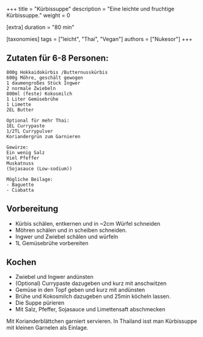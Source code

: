 +++
title = "Kürbissuppe"
description = "Eine leichte und fruchtige Kürbissuppe."
weight = 0

[extra]
duration = "80 min"

[taxonomies]
tags = ["leicht", "Thai", "Vegan"]
authors = ["Nukesor"]
+++

## Zutaten für 6-8 Personen:

```
800g Hokkaidokürbis /Butternusskürbis
600g Möhre, geschält gewogen
1 daumengroßes Stück Ingwer
2 normale Zwiebeln
800ml (feste) Kokosmilch
1 Liter Gemüsebrühe
1 Limette
2EL Butter

Optional für mehr Thai:
1EL Currypaste
1/2TL Currypulver
Koriandergrün zum Garnieren

Gewürze:
Ein wenig Salz
Viel Pfeffer
Muskatnuss
(Sojasauce (Low-sodium))

Mögliche Beilage:
- Baguette
- Ciabatta
```

## Vorbereitung

- Kürbis schälen, entkernen und in ~2cm Würfel schneiden
- Möhren schälen und in scheiben schneiden.
- Ingwer und Zwiebel schälen und würfeln
- 1L Gemüsebrühe vorbereiten

## Kochen

- Zwiebel und Ingwer andünsten
- (Optional) Currypaste dazugeben und kurz mit anschwitzen
- Gemüse in den Topf geben und kurz mit andünsten
- Brühe und Kokosmilch dazugeben und 25min köcheln lassen.
- Die Suppe pürieren
- Mit Salz, Pfeffer, Sojasauce und Limettensaft abschmecken

Mit Korianderblättchen garniert servieren.
In Thailand isst man Kürbissuppe mit kleinen Garnelen als Einlage.
